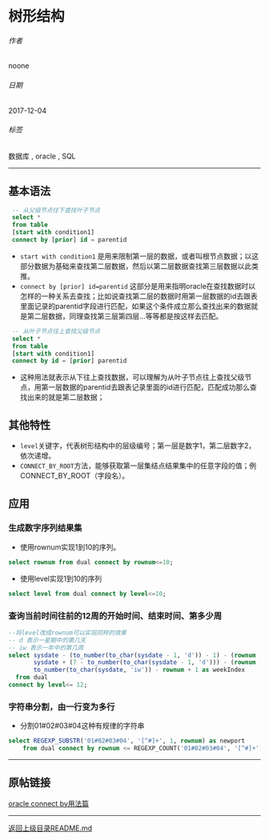 # 树形结构

###### 作者
noone

###### 日期
2017-12-04

###### 标签
   数据库 , oracle , SQL

---
 ## 基本语法

 ```sql
  -- 从父级节点往下查找叶子节点
  select *
  from table
  [start with condition1]
  connect by [prior] id = parentid
 ```

 - `start with condition1` 是用来限制第一层的数据，或者叫根节点数据；以这部分数据为基础来查找第二层数据，然后以第二层数据查找第三层数据以此类推。
 - `connect by [prior] id=parentid` 这部分是用来指明oracle在查找数据时以怎样的一种关系去查找；比如说查找第二层的数据时用第一层数据的id去跟表里面记录的parentid字段进行匹配，如果这个条件成立那么查找出来的数据就是第二层数据，同理查找第三层第四层…等等都是按这样去匹配。

 ```sql
  -- 从叶子节点往上查找父级节点
  select *
  from table
  [start with condition1]
  connect by id = [prior] parentid
 ```
 - 这种用法就表示从下往上查找数据，可以理解为从叶子节点往上查找父级节点，用第一层数据的parentid去跟表记录里面的id进行匹配，匹配成功那么查找出来的就是第二层数据；

 ## 其他特性
 - `level`关键字，代表树形结构中的层级编号；第一层是数字1，第二层数字2，依次递增。
 - `CONNECT_BY_ROOT`方法，能够获取第一层集结点结果集中的任意字段的值；例CONNECT_BY_ROOT（字段名）。

## 应用

### 生成数字序列结果集
- 使用rownum实现1到10的序列。

```sql
select rownum from dual connect by rownum<=10;
```
- 使用level实现1到10的序列

```sql
select level from dual connect by level<=10;
```

### 查询当前时间往前的12周的开始时间、结束时间、第多少周

```sql
--将level改成rownum可以实现同样的效果
-- d 表示一星期中的第几天
-- iw 表示一年中的第几周
select sysdate - (to_number(to_char(sysdate - 1, 'd')) - 1) - (rownum - 1) * 7 as startDate,
       sysdate + (7 - to_number(to_char(sysdate - 1, 'd'))) - (rownum - 1) * 7 as endDate,
       to_number(to_char(sysdate, 'iw')) - rownum + 1 as weekIndex
  from dual
connect by level<= 12;
```
### 字符串分割，由一行变为多行
- 分割01#02#03#04这种有规律的字符串
```sql
select REGEXP_SUBSTR('01#02#03#04', '[^#]+', 1, rownum) as newport
    from dual connect by rownum <= REGEXP_COUNT('01#02#03#04', '[^#]+');
```

---
## 原帖链接

[oracle connect by用法篇](http://blog.csdn.net/wang_yunj/article/details/51040029)

---
[返回上级目录README.md](../README.md)
